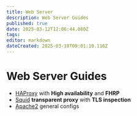 ```yaml
---
title: Web Server
description: Web Server Guides
published: true
date: 2025-03-12T12:06:44.080Z
tags: 
editor: markdown
dateCreated: 2025-03-10T09:01:10.116Z
---
```


# Web Server Guides

- [HAProxy](/web-server/haproxy) with **High availability** and **FHRP**
- [Squid](/web-server/transparent-proxy) **transparent proxy** with **TLS inspection**
- [Apache2](/web-server/apache2) general configs
